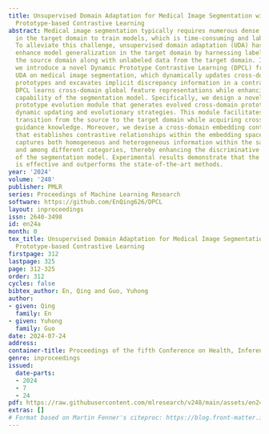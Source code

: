 ```yaml
---
title: Unsupervised Domain Adaptation for Medical Image Segmentation with Dynamic
  Prototype-based Contrastive Learning
abstract: Medical image segmentation typically requires numerous dense annotations
  in the target domain to train models, which is time-consuming and labour-intensive.
  To alleviate this challenge, unsupervised domain adaptation (UDA) has emerged to
  enhance model generalization in the target domain by harnessing labeled data from
  the source domain along with unlabeled data from the target domain. In this paper,
  we introduce a novel Dynamic Prototype Contrastive Learning (DPCL) framework for
  UDA on medical image segmentation, which dynamically updates cross-domain global
  prototypes and excavates implicit discrepancy information in a contrastive manner.
  DPCL learns cross-domain global feature representations while enhancing the discriminative
  capability of the segmentation model. Specifically, we design a novel cross-domain
  prototype evolution module that generates evolved cross-domain prototypes by employing
  dynamic updating and evolutionary strategies. This module facilitates a gradual
  transition from the source to the target domain while acquiring cross-domain global
  guidance knowledge. Moreover, we devise a cross-domain embedding contrastive module
  that establishes contrastive relationships within the embedding space.  This module
  captures both homogeneous and heterogeneous information within the same category
  and among different categories, thereby enhancing the discriminative capability
  of the segmentation model. Experimental results demonstrate that the proposed DPCL
  is effective and outperforms the state-of-the-art methods.
year: '2024'
volume: '248'
publisher: PMLR
series: Proceedings of Machine Learning Research
software: https://github.com/EnQing626/DPCL
layout: inproceedings
issn: 2640-3498
id: en24a
month: 0
tex_title: Unsupervised Domain Adaptation for Medical Image Segmentation with Dynamic
  Prototype-based Contrastive Learning
firstpage: 312
lastpage: 325
page: 312-325
order: 312
cycles: false
bibtex_author: En, Qing and Guo, Yuhong
author:
- given: Qing
  family: En
- given: Yuhong
  family: Guo
date: 2024-07-24
address:
container-title: Proceedings of the fifth Conference on Health, Inference, and Learning
genre: inproceedings
issued:
  date-parts:
  - 2024
  - 7
  - 24
pdf: https://raw.githubusercontent.com/mlresearch/v248/main/assets/en24a/en24a.pdf
extras: []
# Format based on Martin Fenner's citeproc: https://blog.front-matter.io/posts/citeproc-yaml-for-bibliographies/
---
```

